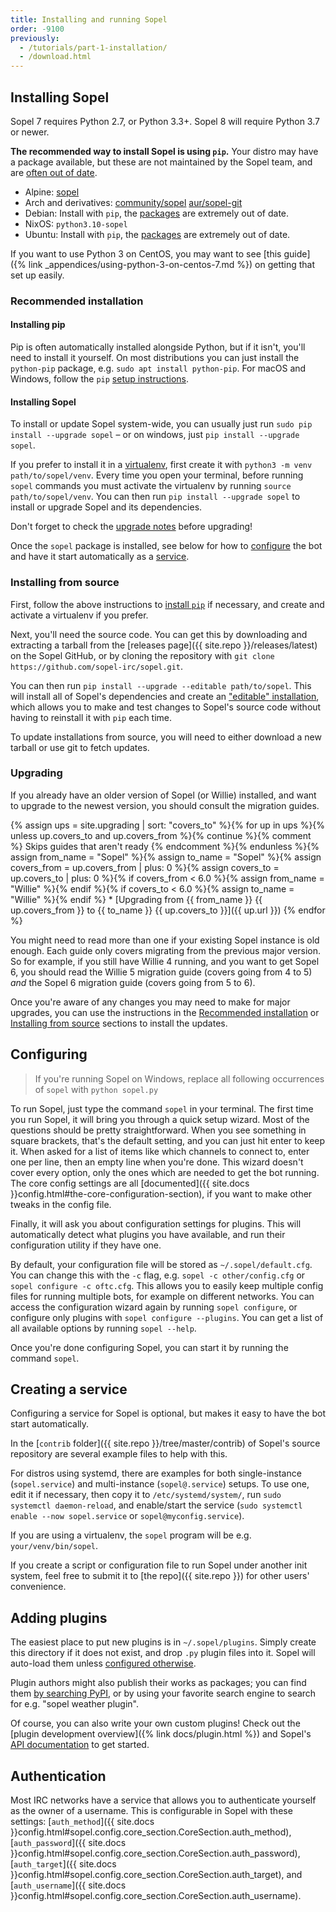 ```yaml
---
title: Installing and running Sopel
order: -9100
previously:
  - /tutorials/part-1-installation/
  - /download.html
---
```


## Installing Sopel

Sopel 7 requires Python 2.7, or Python 3.3+. Sopel 8 will require Python 3.7 or
newer.

**The recommended way to install Sopel is using `pip`.** Your distro may have a
package available, but these are not maintained by the Sopel team, and are
[often out of date](https://repology.org/project/sopel/versions).
- Alpine: [sopel](https://pkgs.alpinelinux.org/packages?name=sopel)
- Arch and derivatives:
  [community/sopel](https://archlinux.org/packages/community/any/sopel/)
  [aur/sopel-git](https://aur.archlinux.org/packages/sopel-git)
- Debian: Install with `pip`, the
  [packages](https://packages.debian.org/search?keywords=sopel) are extremely
  out of date.
- NixOS: `python3.10-sopel`
- Ubuntu: Install with `pip`, the
  [packages](https://packages.ubuntu.com/search?keywords=sopel) are extremely
  out of date.

If you want to use Python 3 on CentOS, you may want to see [this guide]({% link
_appendices/using-python-3-on-centos-7.md %}) on getting that set up easily.


### Recommended installation

#### Installing pip

Pip is often automatically installed alongside Python, but if it isn't, you'll
need to install it yourself. On most distributions you can just install the
`python-pip` package, e.g. `sudo apt install python-pip`.
For macOS and Windows, follow the `pip`
[setup instructions](https://pip.readthedocs.org/en/latest/installing/).

#### Installing Sopel

To install or update Sopel system-wide, you can usually just run
`sudo pip install --upgrade sopel` – or on windows, just
`pip install --upgrade sopel`.

If you prefer to install it in a
[virtualenv](https://docs.python.org/3/library/venv.html), first create it with
`python3 -m venv path/to/sopel/venv`. Every time you open your terminal,
before running `sopel` commands you must activate the virtualenv by running
`source path/to/sopel/venv`. You can then run `pip install --upgrade sopel`
to install or upgrade Sopel and its dependencies.

Don't forget to check the [upgrade notes](#upgrading) before upgrading!

Once the `sopel` package is installed, see below for how to
[configure](#configuring) the bot and have it start automatically as a
[service](#creating-a-service).


### Installing from source

First, follow the above instructions to [install `pip`](#installing-pip)
if necessary, and create and activate a virtualenv if you prefer.

Next, you'll need the source code. You can get this by downloading and
extracting a tarball from the [releases page]({{ site.repo }}/releases/latest)
on the Sopel GitHub, or by cloning the repository with
`git clone https://github.com/sopel-irc/sopel.git`.

You can then run `pip install --upgrade --editable path/to/sopel`.
This will install all of Sopel's dependencies and create an
["editable" installation](https://pip.pypa.io/en/stable/topics/local-project-installs/#editable-installs),
which allows you to make and test changes to Sopel's source code without having
to reinstall it with `pip` each time.

To update installations from source, you will need to either download a new
tarball or use git to fetch updates.


### Upgrading

If you already have an older version of Sopel (or Willie) installed, and want
to upgrade to the newest version, you should consult the migration guides.

{% assign ups = site.upgrading | sort: "covers_to"
  %}{% for up in ups %}{%
    unless up.covers_to and up.covers_from %}{%
      continue %}{% comment %} Skips guides that aren't ready {% endcomment %}{%
    endunless %}{%
    assign from_name = "Sopel" %}{%
    assign to_name = "Sopel" %}{%
    assign covers_from = up.covers_from | plus: 0 %}{%
    assign covers_to = up.covers_to | plus: 0 %}{%
    if covers_from < 6.0 %}{% assign from_name = "Willie" %}{% endif
    %}{%
    if covers_to < 6.0 %}{% assign to_name = "Willie" %}{% endif
%}  * [Upgrading from {{ from_name }} {{ up.covers_from }} to {{ to_name }} {{ up.covers_to }}]({{ up.url }})
{% endfor %}

You might need to read more than one if your existing Sopel instance is old
enough. Each guide only covers migrating from the previous major version. So
for example, if you still have Willie 4 running, and you want to get Sopel 6,
you should read the Willie 5 migration guide (covers going from 4 to 5) _and_
the Sopel 6 migration guide (covers going from 5 to 6).

Once you're aware of any changes you may need to make for major upgrades, you
can use the instructions in the
[Recommended installation](#installing-sopel) or
[Installing from source](#installing-from-source) sections to install the
updates.


## Configuring

> If you're running Sopel on Windows, replace all following occurrences of `sopel` with `python sopel.py`

To run Sopel, just type the command `sopel` in your terminal. The first time
you run Sopel, it will bring you through a quick setup wizard. Most of the
questions should be pretty straightforward. When you see something in square
brackets, that's the default setting, and you can just hit enter to keep it.
When asked for a list of items like which channels to connect to, enter one
per line, then an empty line when you're done. This wizard doesn't cover every
option, only the ones which are needed to get the bot running. The core config
settings are all [documented]({{ site.docs }}config.html#the-core-configuration-section),
if you want to make other tweaks in the config file.

Finally, it will ask you about configuration settings for plugins. This will
automatically detect what plugins you have available, and run their
configuration utility if they have one.

By default, your configuration file will be stored as `~/.sopel/default.cfg`.
You can change this with the `-c` flag, e.g. `sopel -c other/config.cfg` or
`sopel configure -c oftc.cfg`. This allows you to easily keep multiple config
files for running multiple bots, for example on different networks.
You can access the configuration wizard again by running `sopel configure`,
or configure only plugins with `sopel configure --plugins`.
You can get a list of all available options by running `sopel --help`.

Once you're done configuring Sopel, you can start it by running the command
`sopel`.


## Creating a service

Configuring a service for Sopel is optional, but makes it easy to have the bot
start automatically.

In the [`contrib` folder]({{ site.repo }}/tree/master/contrib) of Sopel's
source repository are several example files to help with this.

For distros using systemd, there are examples for both single-instance
(`sopel.service`) and multi-instance (`sopel@.service`) setups.
To use one, edit it if necessary, then copy it to `/etc/systemd/system/`,
run `sudo systemctl daemon-reload`, and enable/start the service
(`sudo systemctl enable --now sopel.service` or `sopel@myconfig.service`).

If you are using a virtualenv, the `sopel` program will be e.g.
`your/venv/bin/sopel`.

If you create a script or configuration file to run Sopel under another init
system, feel free to submit it to [the repo]({{ site.repo }}) for other users'
convenience.


## Adding plugins

The easiest place to put new plugins is in `~/.sopel/plugins`. Simply create
this directory if it does not exist, and drop `.py` plugin files into it.
Sopel will auto-load them unless [configured otherwise][config-plugins].

Plugin authors might also publish their works as packages; you can find them
[by searching PyPI](https://pypi.org/search/?q=%22sopel%22), or by using your
favorite search engine to search for e.g. "sopel weather plugin".

Of course, you can also write your own custom plugins! Check out the
[plugin development overview]({% link docs/plugin.html %}) and Sopel's
[API documentation][docs-plugin] to get started.

  [config-plugins]: /docs/configuration.html#plugins
  [docs-plugin]: /docs/plugin.html


## Authentication

Most IRC networks have a service that allows you to authenticate yourself as
the owner of a username. This is configurable in Sopel with these settings:
[`auth_method`]({{ site.docs }}config.html#sopel.config.core_section.CoreSection.auth_method),
[`auth_password`]({{ site.docs }}config.html#sopel.config.core_section.CoreSection.auth_password),
[`auth_target`]({{ site.docs }}config.html#sopel.config.core_section.CoreSection.auth_target),
and [`auth_username`]({{ site.docs }}config.html#sopel.config.core_section.CoreSection.auth_username).
